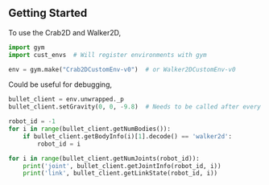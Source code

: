 ## Getting Started

To use the Crab2D and Walker2D,
```python
import gym
import cust_envs  # Will register environments with gym

env = gym.make("Crab2DCustomEnv-v0")  # or Walker2DCustomEnv-v0
```  

Could be useful for debugging,
```python
bullet_client = env.unwrapped._p
bullet_client.setGravity(0, 0, -9.8)  # Needs to be called after every reset

robot_id = -1
for i in range(bullet_client.getNumBodies()):
    if bullet_client.getBodyInfo(i)[1].decode() == 'walker2d':
        robot_id = i

for i in range(bullet_client.getNumJoints(robot_id)):
    print('joint', bullet_client.getJointInfo(robot_id, i))
    print('link', bullet_client.getLinkState(robot_id, i))

```